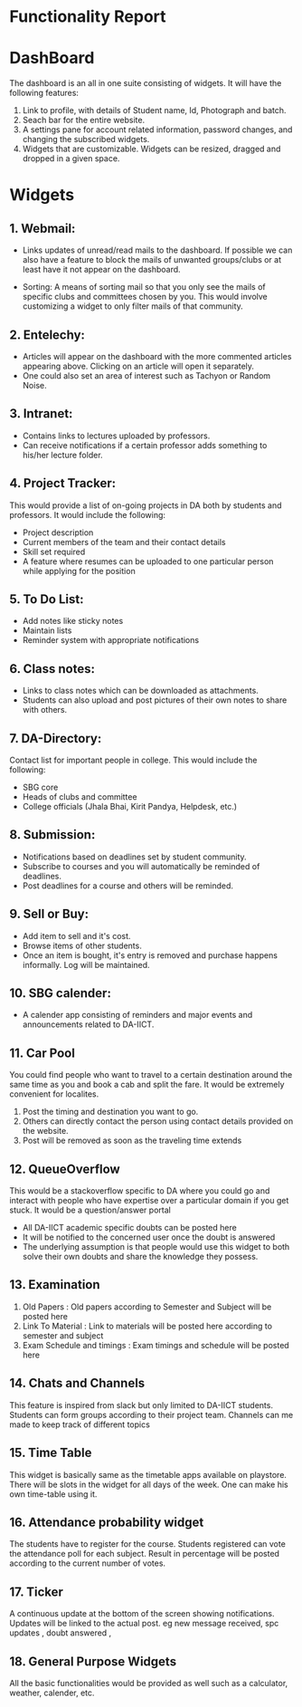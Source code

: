 Functionality Report
===========

# DashBoard
The dashboard is an all in one suite consisting of widgets. It will have the following features:
1. Link to profile, with details of Student name, Id, Photograph and batch.  
2. Seach bar for the entire website.  
3. A settings pane for account related information, password changes, and changing the subscribed widgets.  
4. Widgets that are customizable. Widgets can be resized, dragged and dropped in a given space.   

# Widgets
## 1. Webmail:
* Links updates of unread/read mails to the dashboard. If possible we can also have a feature to block the mails of unwanted groups/clubs or at least have it not appear on the dashboard.

* Sorting: A means of sorting mail so that you only see the mails of specific clubs and committees chosen by you. This would involve customizing a widget to only filter mails of that community.

## 2. Entelechy:
* Articles will appear on the dashboard with the more commented articles appearing above. Clicking on an article will open it separately.
* One could also set an area of interest such as Tachyon or Random Noise.

## 3. Intranet:
* Contains links to lectures uploaded by professors.
* Can receive notifications if a certain professor adds something to his/her lecture folder.

## 4. Project Tracker:
This would provide a list of on-going projects in DA both by students and professors. It would include the following:
* Project description
* Current members of the team and their contact details
* Skill set required
* A feature where resumes can be uploaded to one particular person while applying for the position

## 5. To Do List:
* Add notes like sticky notes
* Maintain lists
* Reminder system with appropriate notifications

## 6. Class notes:
* Links to class notes which can be downloaded as attachments.
* Students can also upload and post pictures of their own notes to share with others.

## 7. DA-Directory:
Contact list for important people in college. This would include the following:
* SBG core
* Heads of clubs and committee
* College officials (Jhala Bhai, Kirit Pandya, Helpdesk, etc.)


## 8. Submission:
* Notifications based on deadlines set by student community.
* Subscribe to courses and you will automatically be reminded of deadlines.
* Post deadlines for a course and others will be reminded.

## 9. Sell or Buy:
* Add item to sell and it's cost.
* Browse items of other students.
* Once an item is bought, it's entry is removed and purchase happens informally. Log will be maintained.

## 10. SBG calender:
* A calender app consisting of reminders and major events and announcements related to DA-IICT.


## 11. Car Pool
 You could find people who want to travel to a certain destination around the same time as you and book a cab and split the fare. It would be extremely convenient for localites.
1. Post the timing and destination you want to go.
2. Others can directly contact the person using contact details provided on the website.
3. Post will be removed as soon as the traveling time extends

## 12. QueueOverflow
This would be a stackoverflow specific to DA where you could go and interact with people who have expertise over a particular domain if you get stuck. It would be a question/answer portal
- All DA-IICT academic specific doubts can be posted here
- It will be notified to the concerned user once the doubt is answered
- The underlying assumption is that people would use this widget to both solve their own doubts and share the knowledge they possess.

## 13. Examination
1. Old Papers : Old papers according to Semester and Subject will be posted here
2. Link To Material : Link to materials will be posted here according to semester and subject
3. Exam Schedule and timings : Exam timings and schedule will be posted here

## 14. Chats and Channels
This feature is inspired from slack but only limited to DA-IICT students. Students can form groups according to their project team. Channels can me made to keep track of different topics

## 15. Time Table
This widget is basically same as the timetable apps available on playstore. There will be slots in the widget for all days of the week. One can make his own time-table using it.

## 16. Attendance probability widget
The students have to register for the course. Students registered can vote the attendance poll for each subject. Result in percentage will be posted according to the current number of votes.

## 17. Ticker
 A continuous update at the bottom of the screen showing notifications. Updates will be linked to the actual post. eg new message received, spc updates , doubt answered ,

## 18. General Purpose Widgets
 All the basic functionalities would be provided as well such as a calculator, weather, calender, etc.
